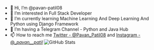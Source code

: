 - 👋 Hi, I’m @pavan-patil08
- 👀 I’m interested in Full Stack Developer
- 🌱 I’m currently learning Machine Learning And Deep Learning And Python using Django Framework
- 💞️ I’m having a Telegram Channel - Python and Java Hub
- 📫 How to reach me  [Twitter - @Pavan_Patil08](https://twitter.com/Pavan_Patil08) and [Instagram - @__pavan__patil_](https://www.instagram.com/__pavan__patil_/)
![GitHub Stats](https://github-readme-stats.vercel.app/api?username=pavan-patil08&theme=radical)
